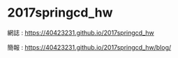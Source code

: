 # 2017springcd_hw
網誌 : https://40423231.github.io/2017springcd_hw

簡報 : https://40423231.github.io/2017springcd_hw/blog/
